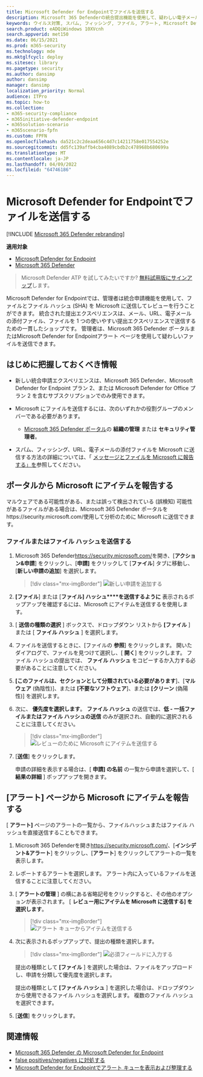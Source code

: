 ```yaml
---
title: Microsoft Defender for Endpointでファイルを送信する
description: Microsoft 365 Defenderの統合提出機能を使用して、疑わしい電子メール、URL、電子メールの添付ファイル、ファイルを Microsoft に送信してスキャンする方法について説明します。
keywords: ウイルス対策, スパム, フィッシング, ファイル, アラート, Microsoft Defender for Endpoint, 偽陽性, 偽陰性, ブロックされたファイル, ブロックされた URL, 提出, 送信, レポート
search.product: eADQiWindows 10XVcnh
search.appverid: met150
ms.date: 06/15/2021
ms.prod: m365-security
ms.technology: mde
ms.mktglfcycl: deploy
ms.sitesec: library
ms.pagetype: security
ms.author: dansimp
author: dansimp
manager: dansimp
localization_priority: Normal
audience: ITPro
ms.topic: how-to
ms.collection:
- m365-security-compliance
- m365initiative-defender-endpoint
- m365solution-scenario
- m365scenario-fpfn
ms.custom: FPFN
ms.openlocfilehash: da521c2c2deaa656c4d7c14211758e017554252e
ms.sourcegitcommit: dd5fc139affb4cba4089cbdb2c478968b680699a
ms.translationtype: MT
ms.contentlocale: ja-JP
ms.lasthandoff: 04/09/2022
ms.locfileid: "64746186"
---
```

# <a name="submit-files-in-microsoft-defender-for-endpoint"></a>Microsoft Defender for Endpointでファイルを送信する

[!INCLUDE [Microsoft 365 Defender rebranding](../../includes/microsoft-defender.md)]

**適用対象**

- [Microsoft Defender for Endpoint](https://go.microsoft.com/fwlink/p/?linkid=2146806)
- [Microsoft 365 Defender](https://go.microsoft.com/fwlink/?linkid=2118804)

>Microsoft Defender ATP を試してみたいですか? [無料試用版にサインアップ](https://www.microsoft.com/microsoft-365/windows/microsoft-defender-atp?ocid=docs-wdatp-usewdatp-abovefoldlink)します。

Microsoft Defender for Endpointでは、管理者は統合申請機能を使用して、ファイルとファイル ハッシュ (SHA) を Microsoft に送信してレビューを行うことができます。 統合された提出エクスペリエンスは、メール、URL、電子メールの添付ファイル、ファイルを 1 つの使いやすい提出エクスペリエンスで送信するための一貫したショップです。 管理者は、Microsoft 365 Defender ポータルまたはMicrosoft Defender for Endpointアラート ページを使用して疑わしいファイルを送信できます。  

## <a name="what-do-you-need-to-know-before-you-begin"></a>はじめに把握しておくべき情報

- 新しい統合申請エクスペリエンスは、Microsoft 365 Defender、Microsoft Defender for Endpoint プラン 2、または Microsoft Defender for Office プラン 2 を含むサブスクリプションでのみ使用できます。

- Microsoft にファイルを送信するには、次のいずれかの役割グループのメンバーである必要があります。

  - [Microsoft 365 Defender ポータル](../office-365-security/permissions-microsoft-365-security-center.md)の **組織の管理** または **セキュリティ管理者**。

- スパム、フィッシング、URL、電子メールの添付ファイルを Microsoft に送信する方法の詳細については、「 [メッセージとファイルを Microsoft に報告する」を](../office-365-security/report-junk-email-messages-to-microsoft.md)参照してください。

## <a name="report-items-to-microsoft-from-the-portal"></a>ポータルから Microsoft にアイテムを報告する

マルウェアである可能性がある、または誤って検出されている (誤検知) 可能性があるファイルがある場合は、Microsoft 365 Defender ポータルをhttps://security.microsoft.com/使用して分析のために Microsoft に送信できます。

### <a name="submit-a-file-or-file-hash"></a>ファイルまたはファイル ハッシュを送信する

1. Microsoft 365 Defender<https://security.microsoft.com/>を開き、[**アクション&申請**] をクリックし、[**申請]** をクリックして [**ファイル**] タブに移動し、[**新しい申請の追加**] を選択します。 

    > [!div class="mx-imgBorder"]
    > ![新しい申請を追加する](../../media/unified-admin-submission-new.png) 

2. **[ファイル**] または [**ファイル] ハッシュ****を送信するように** 表示されるポップアップを確認するには、Microsoft にアイテムを送信するを使用します。  

3. [ **送信の種類の選択** ] ボックスで、ドロップダウン リストから **[ファイル** ] または [ **ファイル ハッシュ** ] を選択します。 

4. ファイルを送信するときに、[ファイルの **参照**] をクリックします。 開いたダイアログで、ファイルを見つけて選択し、[ **開く**] をクリックします。 ファイル ハッシュの提出では、 **ファイル ハッシュ** をコピーするか入力する必要があることに注意してください。 

5. **[このファイルは、セクションとして分類されている必要があります**]、[**マルウェア** (偽陰性)]、または **[不要なソフトウェア**]、または **[クリーン** (偽陽性)] を選択します。
  
6. 次に、 **優先度を選択します**。 **ファイル ハッシュ** の送信では、**低 - 一括ファイルまたはファイル ハッシュの送信** のみが選択され、自動的に選択されることに注意してください。

    > [!div class="mx-imgBorder"]
    > ![レビューのために Microsoft にアイテムを送信する](../../media/unified-admin-submission-file.png) 

8. [**送信**] をクリックします。 
 
   申請の詳細を表示する場合は、[ **申請] の名前** の一覧から申請を選択して、[ **結果の詳細** ] ポップアップを開きます。

## <a name="report-items-to-microsoft-from-the-alerts-page"></a>[アラート] ページから Microsoft にアイテムを報告する

[ **アラート]** ページのアラートの一覧から、ファイルハッシュまたはファイル ハッシュを直接送信することもできます。 

1. Microsoft 365 Defenderを開き<https://security.microsoft.com/>、[**インシデント&アラート**] をクリックし、[**アラート**] をクリックしてアラートの一覧を表示します。

2. レポートするアラートを選択します。 アラート内に入っているファイルを送信することに注意してください。  

3. [ **アラートの管理** ] の横にある省略記号をクリックすると、その他のオプションが表示されます。 [ **レビュー用にアイテムを Microsoft に送信する] を選択します**。

    > [!div class="mx-imgBorder"]
    > ![アラート キューからアイテムを送信する](../../media/unified-admin-submission-alerts-queue.png) 

4. 次に表示されるポップアップで、提出の種類を選択します。 

    > [!div class="mx-imgBorder"]
    > ![必須フィールドに入力する](../../media/unified-admin-submission-alert-queue-flyout.png) 

    提出の種類として **[ファイル** ] を選択した場合は、ファイルをアップロードし、申請を分類して優先度を選択します。
  
    提出の種類として **[ファイル ハッシュ** ] を選択した場合は、ドロップダウンから使用できるファイル ハッシュを選択します。 複数のファイル ハッシュを選択できます。 
 
5. [**送信**] をクリックします。 

## <a name="related-information"></a>関連情報

- [Microsoft 365 Defender の Microsoft Defender for Endpoint](../defender/microsoft-365-security-center-mde.md)
- [false positives/negatives に対処する](defender-endpoint-false-positives-negatives.md)
- [Microsoft Defender for Endpointでアラート キューを表示および整理する](alerts-queue.md)
